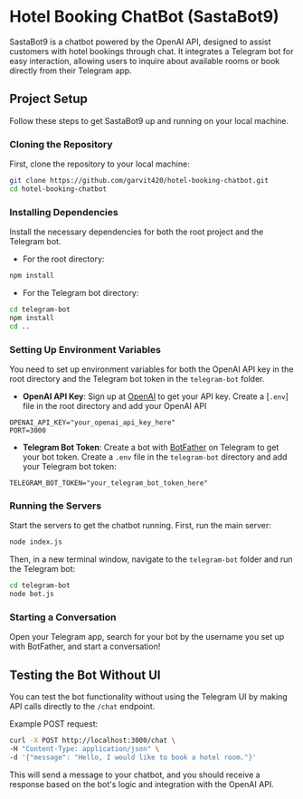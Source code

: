 # Hotel Booking ChatBot (SastaBot9)

SastaBot9 is a chatbot powered by the OpenAI API, designed to assist customers with hotel bookings through chat. It integrates a Telegram bot for easy interaction, allowing users to inquire about available rooms or book directly from their Telegram app.

## Project Setup

Follow these steps to get SastaBot9 up and running on your local machine.

### Cloning the Repository

First, clone the repository to your local machine:

```sh
git clone https://github.com/garvit420/hotel-booking-chatbot.git
cd hotel-booking-chatbot
```

### Installing Dependencies

Install the necessary dependencies for both the root project and the Telegram bot.

- For the root directory:

```sh
npm install
```

- For the Telegram bot directory:

```sh
cd telegram-bot
npm install
cd ..
```

### Setting Up Environment Variables

You need to set up environment variables for both the OpenAI API key in the root directory and the Telegram bot token in the `telegram-bot` folder.

- **OpenAI API Key**: Sign up at [OpenAI](https://openai.com/) to get your API key. Create a [`.env`] file in the root directory and add your OpenAI API


```env
OPENAI_API_KEY="your_openai_api_key_here"
PORT=3000
```

- **Telegram Bot Token**: Create a bot with [BotFather](https://t.me/botfather) on Telegram to get your bot token. Create a `.env` file in the `telegram-bot` directory and add your Telegram bot token:

```env
TELEGRAM_BOT_TOKEN="your_telegram_bot_token_here"
```

### Running the Servers

Start the servers to get the chatbot running. First, run the main server:

```sh
node index.js
```

Then, in a new terminal window, navigate to the `telegram-bot` folder and run the Telegram bot:

```sh
cd telegram-bot
node bot.js
```

### Starting a Conversation

Open your Telegram app, search for your bot by the username you set up with BotFather, and start a conversation!

## Testing the Bot Without UI

You can test the bot functionality without using the Telegram UI by making API calls directly to the `/chat` endpoint.

Example POST request:

```sh
curl -X POST http://localhost:3000/chat \
-H "Content-Type: application/json" \
-d '{"message": "Hello, I would like to book a hotel room."}'
```

This will send a message to your chatbot, and you should receive a response based on the bot's logic and integration with the OpenAI API.